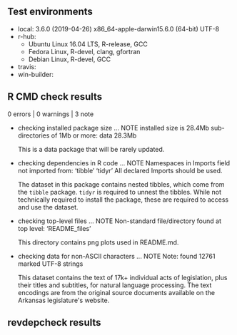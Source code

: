 ## Test environments

* local: 3.6.0 (2019-04-26) x86_64-apple-darwin15.6.0 (64-bit) UTF-8
* r-hub: 
  - Ubuntu Linux 16.04 LTS, R-release, GCC
  - Fedora Linux, R-devel, clang, gfortran
  - Debian Linux, R-devel, GCC
* travis: 
* win-builder: 

## R CMD check results

0 errors | 0 warnings | 3 note

* checking installed package size ... NOTE
  installed size is 28.4Mb
  sub-directories of 1Mb or more:
    data  28.3Mb

  This is a data package that will be rarely updated.
  
* checking dependencies in R code ... NOTE
  Namespaces in Imports field not imported from:
    ‘tibble’ ‘tidyr’
    All declared Imports should be used.
     
  The dataset in this package contains nested tibbles, which come from the `tibble` package. `tidyr` is required to unnest the tibbles. While not technically required to install the package, these are required to access and use the dataset.
  
* checking top-level files ... NOTE
  Non-standard file/directory found at top level:
  ‘README_files’
  
  This directory contains png plots used in README.md.
  
* checking data for non-ASCII characters ... NOTE
  Note: found 12761 marked UTF-8 strings

  This dataset contains the text of 17k+ individual acts of legislation, plus their titles and subtitles, for natural language processing. The text encodings are from the original source documents available on the Arkansas legislature's website.

## revdepcheck results

